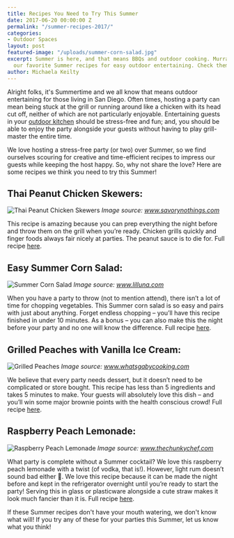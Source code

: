 ```yaml
---
title: Recipes You Need to Try This Summer
date: 2017-06-20 00:00:00 Z
permalink: "/summer-recipes-2017/"
categories:
- Outdoor Spaces
layout: post
featured-image: "/uploads/summer-corn-salad.jpg"
excerpt: Summer is here, and that means BBQs and outdoor cooking. Murray Lampert shares
  our favorite Summer recipes for easy outdoor entertaining. Check them out!
author: Michaela Keilty
---
```


Alright folks, it's Summertime and we all know that means outdoor entertaining for those living in San Diego. Often times, hosting a party can mean being stuck at the grill or running around like a chicken with its head cut off, neither of which are not particularly enjoyable. Entertaining guests in your [outdoor kitchen](/san-diego-outdoor-kitchen-remodeling) should be stress-free and fun; and, you should be able to enjoy the party alongside your guests without having to play grill-master the entire time.

We love hosting a stress-free party (or two) over Summer, so we find ourselves scouring for creative and time-efficient recipes to impress our guests while keeping the host happy. So, why not share the love? Here are some recipes we think you need to try this Summer!

## Thai Peanut Chicken Skewers:

![Thai Peanut Chicken Skewers](/uploads/chicken-skewers.jpg)
_Image source: www.savorynothings.com_

This recipe is amazing because you can prep everything the night before and throw them on the grill when you’re ready. Chicken grills quickly and finger foods always fair nicely at parties. The peanut sauce is to die for. Full recipe [here](https://www.savorynothings.com/chicken-skewers-with-satay-style-peanut-sauce/).

## Easy Summer Corn Salad:

![Summer Corn Salad](/uploads/summer-corn-salad.jpg)
_Image source: www.lilluna.com_

When you have a party to throw (not to mention attend), there isn’t a lot of time for chopping vegetables. This Summer corn salad is so easy and pairs with just about anything. Forget endless chopping – you’ll have this recipe finished in under 10 minutes. As a bonus – you can also make this the night before your party and no one will know the difference. Full recipe [here](https://lilluna.com/summer-corn-salad/).

## Grilled Peaches with Vanilla Ice Cream:

![Grilled Peaches](/uploads/grilled-peaches.jpg)
_Image source: www.whatsgabycooking.com_

We believe that every party needs dessert, but it doesn’t need to be complicated or store bought. This recipe has less than 5 ingredients and takes 5 minutes to make. Your guests will absolutely love this dish – and you’ll win some major brownie points with the health conscious crowd! Full recipe [here](http://whatsgabycooking.com/grilled-peaches-with-vanilla-ice-cream/).

## Raspberry Peach Lemonade:

![Raspberry Peach Lemonade](/uploads/raspberry-peach-lemonade.jpg)
_Image source: www.thechunkychef.com_

What party is complete without a Summer cocktail? We love this raspberry peach lemonade with a twist (of vodka, that is!). However, light rum doesn’t sound bad either 🙂. We love this recipe because it can be made the night before and kept in the refrigerator overnight until you’re ready to start the party! Serving this in glass or plasticware alongside a cute straw makes it look much fancier than it is. Full recipe [here](http://www.thechunkychef.com/homemade-raspberry-peach-lemonade/).

If these Summer recipes don't have your mouth watering, we don't know what will! If you try any of these for your parties this Summer, let us know what you think!
